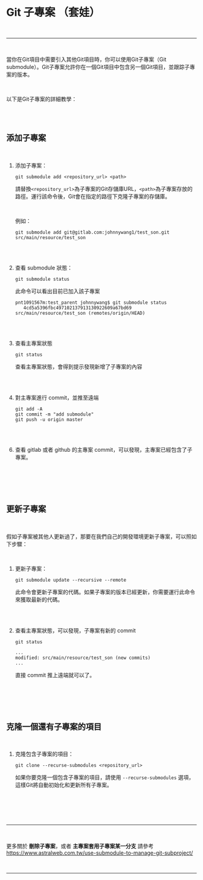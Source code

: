 # Git 子專案 （套娃）

<br>

---

<br>


當你在Git項目中需要引入其他Git項目時，你可以使用Git子專案（Git submodule）。Git子專案允許你在一個Git項目中包含另一個Git項目，並跟踪子專案的版本。

<br>

以下是Git子專案的詳細教學：

<br>
<br>

## 添加子專案

<br>

1. 添加子專案：
   ```
   git submodule add <repository_url> <path>
   ```
   請替換`<repository_url>`為子專案的Git存儲庫URL，`<path>`為子專案存放的路徑。運行該命令後，Git會在指定的路徑下克隆子專案的存儲庫。

   <br>

   例如：
   ```
   git submodule add git@gitlab.com:johnnywang1/test_son.git src/main/resource/test_son
   ```

   <br>
   <br>


2. 查看 submodule 狀態：
   ```
   git submodule status
   ```
   此命令可以看出目前已加入該子專案


   ```
   pnt1091567m:test_parent johnnywang$ git submodule status
      4cd5a5396fbc497102137913130922609a67bd69 src/main/resource/test_son (remotes/origin/HEAD)
   ```

   <br>
   <br>

3. 查看主專案狀態

   ```
   git status
   ```

   查看主專案狀態，會得到提示發現新增了子專案的內容

<br>
<br>

4. 對主專案進行 commit，並推至遠端

   ```
   git add -A
   git commit -m "add submodule"
   git push -u origin master
   ```

<br>
<br>

6. 查看 gitlab 或者 github 的主專案 commit，可以發現，主專案已經包含了子專案。

<br>
<br>
<br>
<br>

## 更新子專案

<br>

假如子專案被其他人更新過了，那要在我們自己的開發環境更新子專案，可以照如下步驟：

<br>

1. 更新子專案：
   ```
   git submodule update --recursive --remote
   ```
   此命令會更新子專案的代碼。如果子專案的版本已經更新，你需要運行此命令來獲取最新的代碼。

<br>
<br>

2. 查看主專案狀態，可以發現，子專案有新的 commit

   ```
   git status

   ...
   modified: src/main/resource/test_son (new commits)
   ...
   ```

   直接 commit 推上遠端就可以了。

<br>
<br>
<br>
<br>

## 克隆一個還有子專案的項目

<br>

1. 克隆包含子專案的項目：
   ```
   git clone --recurse-submodules <repository_url>
   ```
   如果你要克隆一個包含子專案的項目，請使用 `--recurse-submodules` 選項，這樣Git將自動初始化和更新所有子專案。

<br>
<br>
<br>
<br>

---

<br>

更多關於 __刪除子專案__，或者 __主專案套用子專案某一分支__ 請參考 https://www.astralweb.com.tw/use-submodule-to-manage-git-subproject/

<br>

---
